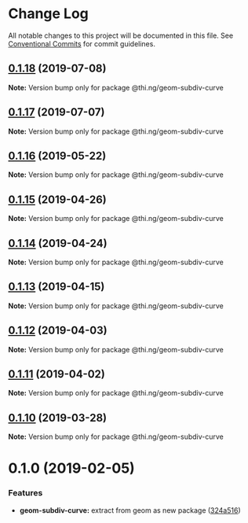 # Change Log

All notable changes to this project will be documented in this file.
See [Conventional Commits](https://conventionalcommits.org) for commit guidelines.

## [0.1.18](https://github.com/thi-ng/umbrella/compare/@thi.ng/geom-subdiv-curve@0.1.17...@thi.ng/geom-subdiv-curve@0.1.18) (2019-07-08)

**Note:** Version bump only for package @thi.ng/geom-subdiv-curve





## [0.1.17](https://github.com/thi-ng/umbrella/compare/@thi.ng/geom-subdiv-curve@0.1.16...@thi.ng/geom-subdiv-curve@0.1.17) (2019-07-07)

**Note:** Version bump only for package @thi.ng/geom-subdiv-curve





## [0.1.16](https://github.com/thi-ng/umbrella/compare/@thi.ng/geom-subdiv-curve@0.1.15...@thi.ng/geom-subdiv-curve@0.1.16) (2019-05-22)

**Note:** Version bump only for package @thi.ng/geom-subdiv-curve





## [0.1.15](https://github.com/thi-ng/umbrella/compare/@thi.ng/geom-subdiv-curve@0.1.14...@thi.ng/geom-subdiv-curve@0.1.15) (2019-04-26)

**Note:** Version bump only for package @thi.ng/geom-subdiv-curve





## [0.1.14](https://github.com/thi-ng/umbrella/compare/@thi.ng/geom-subdiv-curve@0.1.13...@thi.ng/geom-subdiv-curve@0.1.14) (2019-04-24)

**Note:** Version bump only for package @thi.ng/geom-subdiv-curve





## [0.1.13](https://github.com/thi-ng/umbrella/compare/@thi.ng/geom-subdiv-curve@0.1.12...@thi.ng/geom-subdiv-curve@0.1.13) (2019-04-15)

**Note:** Version bump only for package @thi.ng/geom-subdiv-curve





## [0.1.12](https://github.com/thi-ng/umbrella/compare/@thi.ng/geom-subdiv-curve@0.1.11...@thi.ng/geom-subdiv-curve@0.1.12) (2019-04-03)

**Note:** Version bump only for package @thi.ng/geom-subdiv-curve





## [0.1.11](https://github.com/thi-ng/umbrella/compare/@thi.ng/geom-subdiv-curve@0.1.10...@thi.ng/geom-subdiv-curve@0.1.11) (2019-04-02)

**Note:** Version bump only for package @thi.ng/geom-subdiv-curve





## [0.1.10](https://github.com/thi-ng/umbrella/compare/@thi.ng/geom-subdiv-curve@0.1.9...@thi.ng/geom-subdiv-curve@0.1.10) (2019-03-28)

**Note:** Version bump only for package @thi.ng/geom-subdiv-curve







# 0.1.0 (2019-02-05)


### Features

* **geom-subdiv-curve:** extract from geom as new package ([324a516](https://github.com/thi-ng/umbrella/commit/324a516))
